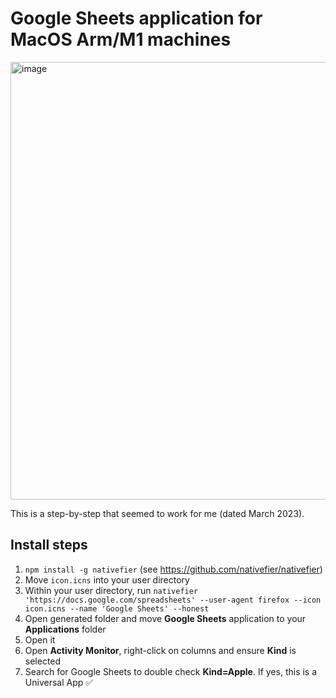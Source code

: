# Google Sheets application for MacOS Arm/M1 machines

<img width="700" alt="image" src="https://user-images.githubusercontent.com/4234732/223718098-724cdcf2-fc53-4717-87b0-fe24cb461172.png">

This is a step-by-step that seemed to work for me (dated March 2023).

## Install steps

1. `npm install -g nativefier` (see https://github.com/nativefier/nativefier)
2. Move `icon.icns` into your user directory
3. Within your user directory, run `nativefier 'https://docs.google.com/spreadsheets' --user-agent firefox --icon icon.icns --name 'Google Sheets' --honest`
4. Open generated folder and move **Google Sheets** application to your **Applications** folder
5. Open it
6. Open **Activity Monitor**, right-click on columns and ensure **Kind** is selected
7. Search for Google Sheets to double check **Kind=Apple**. If yes, this is a Universal App ✅
